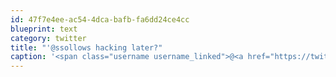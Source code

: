 ```yaml
---
id: 47f7e4ee-ac54-4dca-bafb-fa6dd24ce4cc
blueprint: text
category: twitter
title: "'@ssollows hacking later?"
caption: '<span class="username username_linked">@<a href="https://twitter.com/ssollows" title="Scott Sollows">ssollows</a></span> hacking later?'
---
```


